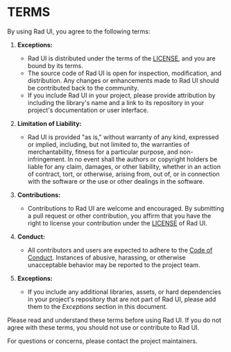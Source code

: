 # TERMS

By using Rad UI, you agree to the following terms:

1. **Exceptions:**
   - Rad UI is distributed under the terms of the [LICENSE](LICENSE), and you are bound by its terms.
   - The source code of Rad UI is open for inspection, modification, and distribution. Any changes or enhancements made to Rad UI should be contributed back to the community.
   - If you include Rad UI in your project, please provide attribution by including the library's name and a link to its repository in your project's documentation or user interface.

2. **Limitation of Liability:**
   - Rad UI is provided "as is," without warranty of any kind, expressed or implied, including, but not limited to, the warranties of merchantability, fitness for a particular purpose, and non-infringement. In no event shall the authors or copyright holders be liable for any claim, damages, or other liability, whether in an action of contract, tort, or otherwise, arising from, out of, or in connection with the software or the use or other dealings in the software.

3. **Contributions:**
   - Contributions to Rad UI are welcome and encouraged. By submitting a pull request or other contribution, you affirm that you have the right to license your contribution under the [LICENSE](LICENSE) of Rad UI.

4. **Conduct:**
   - All contributors and users are expected to adhere to the [Code of Conduct](CODE_OF_CONDUCT.md). Instances of abusive, harassing, or otherwise unacceptable behavior may be reported to the project team.

5. **Exceptions:**
   - If you include any additional libraries, assets, or hard dependencies in your project's repository that are not part of Rad UI, please add them to the _Exceptions_ section in this document.

Please read and understand these terms before using Rad UI. If you do not agree with these terms, you should not use or contribute to Rad UI.

For questions or concerns, please contact the project maintainers.
